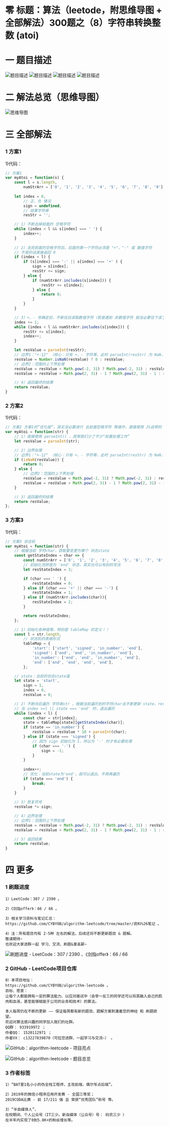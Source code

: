 # 零 标题：算法（leetode，附思维导图 + 全部解法）300题之（8）字符串转换整数 (atoi)

# 一 题目描述
![题目描述](https://cdn.jsdelivr.net/gh/CYBYOB/img/2021-8-7/1628328547351-image.png)
![题目描述](https://cdn.jsdelivr.net/gh/CYBYOB/img/2021-8-7/1628328635909-image.png)
![题目描述](https://cdn.jsdelivr.net/gh/CYBYOB/img/2021-8-7/1628328845731-image.png)
![题目描述](https://cdn.jsdelivr.net/gh/CYBYOB/img/2021-8-7/1628328966415-image.png)

# 二 解法总览（思维导图）
![思维导图](https://cdn.jsdelivr.net/gh/CYBYOB/img/2021-8-8/1628408331011-%E7%AE%97%E6%B3%95%EF%BC%88leetode%EF%BC%8C%E9%99%84%E6%80%9D%E7%BB%B4%E5%AF%BC%E5%9B%BE%20+%20%E5%85%A8%E9%83%A8%E8%A7%A3%E6%B3%95%EF%BC%89300%E9%A2%98%E4%B9%8B%EF%BC%888%EF%BC%89%E5%AD%97%E7%AC%A6%E4%B8%B2%E8%BD%AC%E6%8D%A2%E6%95%B4%E6%95%B0%20(atoi).png)


# 三 全部解法
### 1 方案1
1)代码：
```js
// 方案1 
var myAtoi = function(s) {
    const l = s.length,
        numStrArr = ['0', '1', '2', '3', '4', '5', '6', '7', '8', '9'];
    
    let index = 0,
        // 正、负 情况
        sign = undefined,
        // 结果字符串
        resStr = '';

    // 1）不断去掉前面的 空格字符
    while (index < l && s[index] === ' ') {
        index++;
    }
    
    // 2）去完前面的空格字符后，后面的第一个字符必须是 "+"、"-" 或 数值字符
    // 不是的话直接返回 0 
    if (index < l) {
        if (s[index] === '-' || s[index] === '+' ) {
            sign = s[index];
            resStr += sign;
        } else {
            if (numStrArr.includes(s[index])) {
                resStr += s[index];
            } else {
                return 0;
            }
        }
    }

    // 3）+、- 号确定后，不断往后读取数值字符（若是遇到 非数值字符 就没必要往下读了） 并 不断存入resStr
    index += 1;
    while (index < l && numStrArr.includes(s[index])) {
        resStr += s[index];
        index++;
    }

    let resValue = parseInt(resStr);
    // 边界1："+-12" （核心：只有 +、- 字符等，此时 parseInt(resStr) 为 NaN，即Not A Number）
    resValue = Number.isNaN(resValue) ? 0 : resValue;
    // 边界2：范围的上下界处理
    resValue = resValue < Math.pow(-2, 31) ? Math.pow(-2, 31) : resValue;
    resValue = resValue > Math.pow(2, 31) - 1 ? Math.pow(2, 31) - 1 : resValue;

    // 4）返回最终的结果
    return resValue;
}
```

### 2 方案2
1)代码：
```js
// 方案2 方案1的”优化版“，其实没必要进行 去前面空格字符 等操作，直接使用 JS自带的 parseInt()
var myAtoi = function(str) {
    // 1）直接使用 parseInt() ，其帮我们少了不少“前置处理工作”
    let resValue = parseInt(str);

    // 2）边界处理
    // 边界1："+-12" （核心：只有 +、- 字符等，此时 parseInt(resStr) 为 NaN，即Not A Number）
    if (isNaN(resValue)) {
        return 0;
    } else {
        // 边界2：范围的上下界处理
        resValue = resValue < Math.pow(-2, 31) ? Math.pow(-2, 31) : resValue;
        resValue = resValue > Math.pow(2, 31) - 1 ? Math.pow(2, 31) - 1 : resValue;
    }

    // 3）返回最终的结果
    return resValue;
};
```

### 3 方案3
1)代码：
```js
// 方案3 状态机
var myAtoi = function(str) {
    // 根据当前 字符char，获取要变更为哪个 状态state
    const getStateIndex = char => {
        const numStrArr = ['0', '1', '2', '3', '4', '5', '6', '7', '8', '9'];
        // 初始化流转值为 'end' 状态，其实也可以有别的写法
        let resStateIndex = 3;

        if (char === ' ') {
            resStateIndex = 0;
        } else if (char === '+' || char === '-') {
            resStateIndex = 1;
        } else if (numStrArr.includes(char)){
            resStateIndex = 2;
        }

        return resStateIndex;
    };

    // 1）初始化各种值等，特别是 tableMap 的定义！！
    const l = str.length,
        // 状态机的表格形式
        tableMap = {
            'start': ['start', 'signed', 'in_number', 'end'],
            'signed': ['end', 'end', 'in_number', 'end'],
            'in_number': ['end', 'end', 'in_number', 'end'],
            'end': ['end', 'end', 'end', 'end'],
        };

    // state：当前的状态state值
    let state = 'start',
        sign = 1,
        index = 0,
        resValue = 0;

    // 2）不断向后遍历 字符串str ，根据当前遍历到的字符char去不断更新 state、resValue、sign 等值，
    // 当 index >=l || state === 'end' 时，退出遍历
    while (index < l) {
        const char = str[index];
        state = tableMap[state][getStateIndex(char)];
        if (state == 'in_number') {
            resValue = resValue * 10 + parseInt(char);
        } else if (state === 'signed') {
            // 因为 sign 初始化为 1，所以为 '-' 时才有必要处理
            if (char === '-') {
                sign = -1;
            }
        }
        
        index++;
        // 优化：当前state为'end'，就可以退出、不用再遍历
        if (state === 'end') {
            break;
        }
    }
    
    // 3）恢复符号
    resValue *= sign;

    // 4）边界处理
    // 边界1：范围的上下界处理
    resValue = resValue < Math.pow(-2, 31) ? Math.pow(-2, 31) : resValue;
    resValue = resValue > Math.pow(2, 31) - 1 ? Math.pow(2, 31) - 1 : resValue;

    // 5）返回结果
    return resValue;
}
```

# 四 更多
### 1 刷题进度
```
1）LeetCode：307 / 2390 。

2）《剑指offer》：66 / 66 。

3）相关学习资料与笔记汇总： 
https://github.com/CYBYOB/algorithm-leetcode/tree/master/资料%26笔记 。

4）注：所有题目均有 2-5种 左右的解法，后续还将不断更新题目 & 题解。
敬请期待~
也欢迎大家进群一起 学习、交流、刷题&拿高薪~
```

![刷题进度 - LeetCode：307 / 2390 、《剑指offer》：66 / 66 ](https://files.mdnice.com/user/6999/09201cae-28f0-4062-8a07-03d027f4fc0c.png)

### 2 GitHub - LeetCode项目仓库
```
0）本项目地址： 
https://github.com/CYBYOB/algorithm-leetcode 。
目标、愿景：
让每个人都能拥有一定的算法能力、以应对面试中（会举一反三的同学还可以将其融入自己的肌肉和血液，甚至能够赋能于公司的业务和技术）的算法。

本人每周仍在不断的更新 —— 保证每周都有新的题目、题解方案刺激着您的神经 和 刷题欲望。
欢迎对算法感兴趣的同学加入我们的社群。
QQ群： 933919972 ；
作者QQ： 1520112971 ；
作者VX： c13227839870（可拉您进群、一起学习与交流~） 。
```

![GitHub：algorithm-leetcode - 项目亮点](https://files.mdnice.com/user/6999/772fafdd-76ab-4e0c-a1f9-34e65ac63fad.png)

![GitHub：algorithm-leetcode - 题目总览](https://files.mdnice.com/user/6999/7b92db4c-d5d3-4558-8003-284d3e24b86b.png)

### 3 作者标签
```
1）“BAT里1名小小的伪全栈工程师，主攻前端，偶尔写点后端”。

2）2019年的微信小程序应用开发赛 - 全国三等奖；
2019CODA比赛 - 前 17/211 强 且 荣获“优秀团队”称号 等。

3）“半自媒体人”，
在校期间、个人公众号（IT三少。新自媒体（公众号）号： 码农三少 ）
在半年内实现了0到5.8K+的粉丝增长等。
```